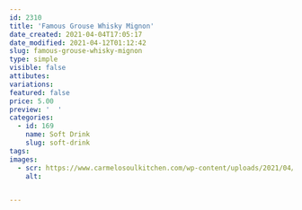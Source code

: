 ```yaml
---
id: 2310
title: 'Famous Grouse Whisky Mignon'
date_created: 2021-04-04T17:05:17
date_modified: 2021-04-12T01:12:42
slug: famous-grouse-whisky-mignon
type: simple
visible: false
attibutes: 
variations:
featured: false
price: 5.00
preview: '  '
categories: 
  - id: 169
    name: Soft Drink
    slug: soft-drink
tags: 
images: 
  - scr: https://www.carmelosoulkitchen.com/wp-content/uploads/2021/04/317lHasoZSL._SR600315_PIWhiteStripBottomLeft035_SCLZZZZZZZ_FMpng_BG255255255.jpg.png
    alt: 


---
```



